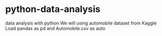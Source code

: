 # python-data-analysis
data analysis with python
We will using automobile dataset from Kaggle
Load pandas as pd and Automobile.csv as auto
